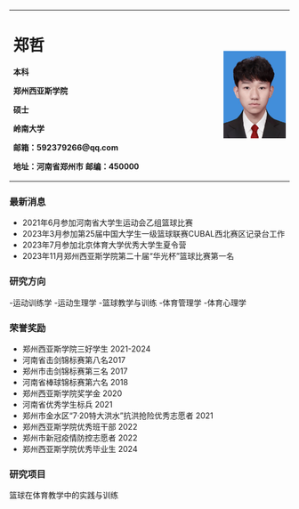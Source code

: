 
<table border="0">
  <tr>
    <td width="75%">
      <h1>郑哲</h1>
      <p><b>本科</b></p >
      <p><b>郑州西亚斯学院</b></p >
      <p><b>硕士</b></p >
      <p><b>岭南大学</b></p >
      <p><b>邮箱：592379266@qq.com</b></p >
      <p><b>地址：河南省郑州市
邮编：450000</b></p >
    </td>
    <td width="25%">
    <img src="蓝底证件照.jpg" width="100%">
    </td>
  </tr>
</table>


### 最新消息

- 2021年6月参加河南省大学生运动会乙组篮球比赛
- 2023年3月参加第25届中国大学生一级篮球联赛CUBAL西北赛区记录台工作
- 2023年7月参加北京体育大学优秀大学生夏令营
- 2023年11月郑州西亚斯学院第二十届“华光杯”篮球比赛第一名



### 研究方向
-运动训练学
-运动生理学
-篮球教学与训练
-体育管理学
-体育心理学

### 荣誉奖励
- 郑州西亚斯学院三好学生  2021-2024
- 河南省击剑锦标赛第八名2017
- 郑州市击剑锦标赛第三名 2017
- 河南省棒球锦标赛第六名 2018
- 郑州西亚斯学院奖学金 2020
- 河南省优秀学生标兵 2021
- 郑州市金水区“7·20特大洪水”抗洪抢险优秀志愿者 2021
- 郑州西亚斯学院优秀班干部 2022
- 郑州市新冠疫情防控志愿者 2022
- 郑州西亚斯学院优秀毕业生 2024


### 研究项目
篮球在体育教学中的实践与训练
